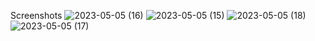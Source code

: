 Screenshots
![2023-05-05 (16)](https://user-images.githubusercontent.com/97588299/236500305-366ac3f8-c39e-45f7-bffb-08336526daab.png)
![2023-05-05 (15)](https://user-images.githubusercontent.com/97588299/236500317-ad7fdf39-7a3b-4e9e-87a2-4fecc1063cb8.png)
![2023-05-05 (18)](https://user-images.githubusercontent.com/97588299/236500331-2e9d6c52-5fa2-45d8-9968-c40a92739216.png)
![2023-05-05 (17)](https://user-images.githubusercontent.com/97588299/236500340-2a14ffb0-8214-4370-995f-5cf1b89304de.png)
